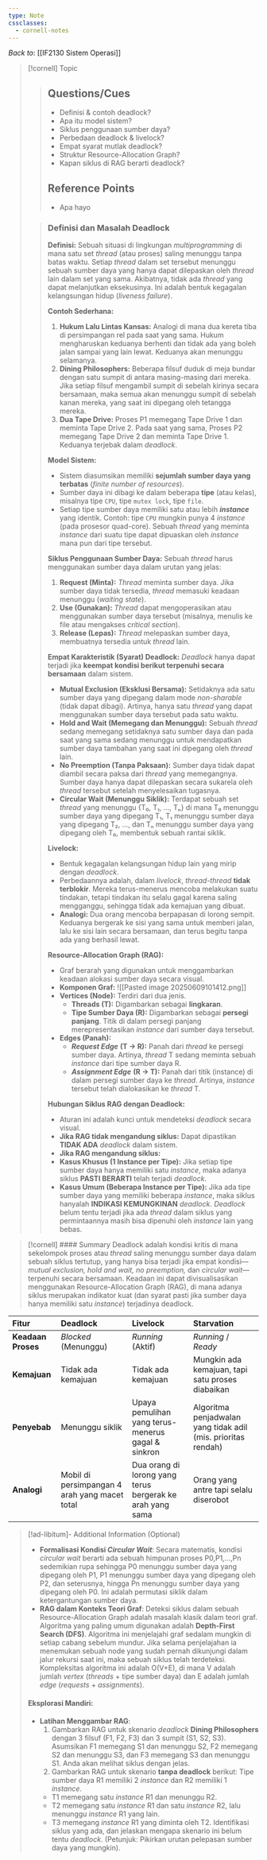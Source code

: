 ```yaml
---
type: Note
cssclasses:
  - cornell-notes
---
```

_Back to_: [[IF2130 Sistem Operasi]]
> [!cornell] Topic
> > ## Questions/Cues
> > - Definisi & contoh deadlock?
> > - Apa itu model sistem?
> > - Siklus penggunaan sumber daya?
> > - Perbedaan deadlock & livelock?
> > - Empat syarat mutlak deadlock?
> > - Struktur Resource-Allocation Graph?
> > - Kapan siklus di RAG berarti deadlock?
> >
> > ## Reference Points
> > - Apa hayo
>
> > ### Definisi dan Masalah Deadlock
> > 
> > **Definisi:** Sebuah situasi di lingkungan _multiprogramming_ di mana satu set _thread_ (atau proses) saling menunggu tanpa batas waktu. Setiap _thread_ dalam set tersebut menunggu sebuah sumber daya yang hanya dapat dilepaskan oleh _thread_ lain dalam set yang sama. Akibatnya, tidak ada _thread_ yang dapat melanjutkan eksekusinya. Ini adalah bentuk kegagalan kelangsungan hidup (_liveness failure_).
> >
> >**Contoh Sederhana:**
> >   1. **Hukum Lalu Lintas Kansas:** Analogi di mana dua kereta tiba di persimpangan rel pada saat yang sama. Hukum mengharuskan keduanya berhenti dan tidak ada yang boleh jalan sampai yang lain lewat. Keduanya akan menunggu selamanya.
> >   2. **Dining Philosophers:** Beberapa filsuf duduk di meja bundar dengan satu sumpit di antara masing-masing dari mereka. Jika setiap filsuf mengambil sumpit di sebelah kirinya secara bersamaan, maka semua akan menunggu sumpit di sebelah kanan mereka, yang saat ini dipegang oleh tetangga mereka.
> >   3. **Dua Tape Drive:** Proses P1 memegang Tape Drive 1 dan meminta Tape Drive 2. Pada saat yang sama, Proses P2 memegang Tape Drive 2 dan meminta Tape Drive 1. Keduanya terjebak dalam _deadlock_.
> >  
> > **Model Sistem:**
> > - Sistem diasumsikan memiliki **sejumlah sumber daya yang terbatas** (_finite number of resources_).
> > - Sumber daya ini dibagi ke dalam beberapa **tipe** (atau kelas), misalnya tipe `CPU`, tipe `mutex lock`, tipe `file`.
> > - Setiap tipe sumber daya memiliki satu atau lebih _**instance**_ yang identik. Contoh: tipe `CPU` mungkin punya 4 _instance_ (pada prosesor quad-core). Sebuah _thread_ yang meminta _instance_ dari suatu tipe dapat dipuaskan oleh _instance_ mana pun dari tipe tersebut.
> >
> >**Siklus Penggunaan Sumber Daya:**
> > Sebuah _thread_ harus menggunakan sumber daya dalam urutan yang jelas:
> > 1. **Request (Minta):** _Thread_ meminta sumber daya. Jika sumber daya tidak tersedia, _thread_ memasuki keadaan menunggu (_waiting state_).
> > 2. **Use (Gunakan):** _Thread_ dapat mengoperasikan atau menggunakan sumber daya tersebut (misalnya, menulis ke file atau mengakses _critical section_).
> > 3. **Release (Lepas):** _Thread_ melepaskan sumber daya, membuatnya tersedia untuk _thread_ lain.
> >
> > **Empat Karakteristik (Syarat) Deadlock:**
> > _Deadlock_ hanya dapat terjadi jika **keempat kondisi berikut terpenuhi secara bersamaan** dalam sistem.
> >- **Mutual Exclusion (Eksklusi Bersama):** Setidaknya ada satu sumber daya yang dipegang dalam mode _non-sharable_ (tidak dapat dibagi). Artinya, hanya satu _thread_ yang dapat menggunakan sumber daya tersebut pada satu waktu.
>> - **Hold and Wait (Memegang dan Menunggu):** Sebuah _thread_ sedang memegang setidaknya satu sumber daya dan pada saat yang sama sedang menunggu untuk mendapatkan sumber daya tambahan yang saat ini dipegang oleh _thread_ lain.
>> - **No Preemption (Tanpa Paksaan):** Sumber daya tidak dapat diambil secara paksa dari _thread_ yang memegangnya. Sumber daya hanya dapat dilepaskan secara sukarela oleh _thread_ tersebut setelah menyelesaikan tugasnya.
>> - **Circular Wait (Menunggu Siklik):** Terdapat sebuah set _thread_ yang menunggu {T₀, T₁, ..., Tₙ} di mana T₀ menunggu sumber daya yang dipegang T₁, T₁ menunggu sumber daya yang dipegang T₂, ..., dan Tₙ menunggu sumber daya yang dipegang oleh T₀, membentuk sebuah rantai siklik.
>>
>> **Livelock:**
>> - Bentuk kegagalan kelangsungan hidup lain yang mirip dengan _deadlock_.
>> - Perbedaannya adalah, dalam _livelock_, _thread-thread_ **tidak terblokir**. Mereka terus-menerus mencoba melakukan suatu tindakan, tetapi tindakan itu selalu gagal karena saling mengganggu, sehingga tidak ada kemajuan yang dibuat.
>> - **Analogi:** Dua orang mencoba berpapasan di lorong sempit. Keduanya bergerak ke sisi yang sama untuk memberi jalan, lalu ke sisi lain secara bersamaan, dan terus begitu tanpa ada yang berhasil lewat.
>>
>> **Resource-Allocation Graph (RAG):**
>> - Graf berarah yang digunakan untuk menggambarkan keadaan alokasi sumber daya secara visual.
>> - **Komponen Graf:**
>> ![[Pasted image 20250609101412.png]]
>> - **Vertices (Node):** Terdiri dari dua jenis.
>>   - **Threads (T):** Digambarkan sebagai **lingkaran**.
>>    - **Tipe Sumber Daya (R):** Digambarkan sebagai **persegi panjang**. Titik di dalam persegi panjang merepresentasikan _instance_ dari sumber daya tersebut.
>>- **Edges (Panah):**
>>   - _**Request Edge**_ **(T → R):** Panah dari _thread_ ke persegi sumber daya. Artinya, _thread_ T sedang meminta sebuah _instance_ dari tipe sumber daya R.
>>   - _**Assignment Edge**_ **(R → T):** Panah dari titik (instance) di dalam persegi sumber daya ke _thread_. Artinya, _instance_ tersebut telah dialokasikan ke _thread_ T.
>>   
>> **Hubungan Siklus RAG dengan Deadlock:**
>> - Aturan ini adalah kunci untuk mendeteksi _deadlock_ secara visual.
>> - **Jika RAG tidak mengandung siklus:** Dapat dipastikan **TIDAK ADA** _deadlock_ dalam sistem.
>> - **Jika RAG mengandung siklus:**
>> 	- **Kasus Khusus (1 Instance per Tipe):** Jika setiap tipe sumber daya hanya memiliki satu _instance_, maka adanya siklus **PASTI BERARTI** telah terjadi _deadlock_.
>> 	- **Kasus Umum (Beberapa Instance per Tipe):** Jika ada tipe sumber daya yang memiliki beberapa _instance_, maka siklus hanyalah **INDIKASI KEMUNGKINAN** _deadlock_. _Deadlock_ belum tentu terjadi jika ada _thread_ dalam siklus yang permintaannya masih bisa dipenuhi oleh _instance_ lain yang bebas.

> [!cornell] #### Summary
> Deadlock adalah kondisi kritis di mana sekelompok proses atau _thread_ saling menunggu sumber daya dalam sebuah siklus tertutup, yang hanya bisa terjadi jika empat kondisi—_mutual exclusion, hold and wait, no preemption,_ dan _circular wait_—terpenuhi secara bersamaan. Keadaan ini dapat divisualisasikan menggunakan Resource-Allocation Graph (RAG), di mana adanya siklus merupakan indikator kuat (dan syarat pasti jika sumber daya hanya memiliki satu _instance_) terjadinya deadlock.

| Fitur | Deadlock | Livelock | Starvation |
| :--- | :--- | :--- | :--- |
| **Keadaan Proses** | *Blocked* (Menunggu) | *Running* (Aktif) | *Running* / *Ready* |
| **Kemajuan** | Tidak ada kemajuan | Tidak ada kemajuan | Mungkin ada kemajuan, tapi satu proses diabaikan |
| **Penyebab** | Menunggu siklik | Upaya pemulihan yang terus-menerus gagal & sinkron | Algoritma penjadwalan yang tidak adil (mis. prioritas rendah) |
| **Analogi** | Mobil di persimpangan 4 arah yang macet total | Dua orang di lorong yang terus bergerak ke arah yang sama | Orang yang antre tapi selalu diserobot |

> [!ad-libitum]- Additional Information (Optional)
> - **Formalisasi Kondisi _Circular Wait_**: Secara matematis, kondisi _circular wait_ berarti ada sebuah himpunan proses P0​,P1​,...,Pn​ sedemikian rupa sehingga P0​ menunggu sumber daya yang dipegang oleh P1​, P1​ menunggu sumber daya yang dipegang oleh P2​, dan seterusnya, hingga Pn​ menunggu sumber daya yang dipegang oleh P0​. Ini adalah permutasi siklik dalam ketergantungan sumber daya.
> - **RAG dalam Konteks Teori Graf**: Deteksi siklus dalam sebuah Resource-Allocation Graph adalah masalah klasik dalam teori graf. Algoritma yang paling umum digunakan adalah **Depth-First Search (DFS)**. Algoritma ini menjelajahi graf sedalam mungkin di setiap cabang sebelum mundur. Jika selama penjelajahan ia menemukan sebuah node yang sudah pernah dikunjungi dalam jalur rekursi saat ini, maka sebuah siklus telah terdeteksi. Kompleksitas algoritma ini adalah O(V+E), di mana V adalah jumlah _vertex_ (_threads_ + tipe sumber daya) dan E adalah jumlah _edge_ (_requests_ + _assignments_).
> #### **Eksplorasi Mandiri:**
>- **Latihan Menggambar RAG**:
 >   1. Gambarkan RAG untuk skenario _deadlock_ **Dining Philosophers** dengan 3 filsuf (F1, F2, F3) dan 3 sumpit (S1, S2, S3). Asumsikan F1 memegang S1 dan menunggu S2, F2 memegang S2 dan menunggu S3, dan F3 memegang S3 dan menunggu S1. Anda akan melihat siklus dengan jelas.
 >   2. Gambarkan RAG untuk skenario **tanpa deadlock** berikut: Tipe sumber daya R1 memiliki 2 _instance_ dan R2 memiliki 1 _instance_.
 > 	  - T1 memegang satu _instance_ R1 dan menunggu R2.
 > 	  - T2 memegang satu _instance_ R1 dan satu _instance_ R2, lalu menunggu _instance_ R1 yang lain.
 > 	  - T3 memegang _instance_ R1 yang diminta oleh T2. Identifikasi siklus yang ada, dan jelaskan mengapa skenario ini belum tentu _deadlock_. (Petunjuk: Pikirkan urutan pelepasan sumber daya yang mungkin).
